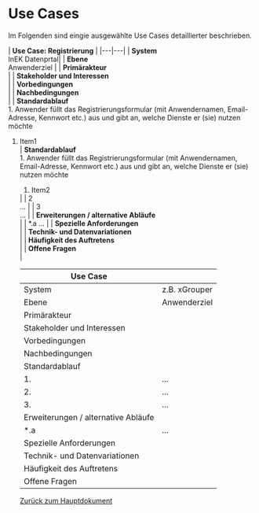 # Use Cases

Im Folgenden sind eingie ausgewählte Use Cases detaillierter beschrieben.

| **Use Case: Registrierung** |
|---|---|
| **System** <br/> InEK Datenprtal|
| **Ebene** <br/> Anwenderziel |
| **Primärakteur** <br/> |
| **Stakeholder und Interessen** <br/> |
| **Vorbedingungen** <br/> |
| **Nachbedingungen** <br/> |
| **Standardablauf** <br/>  1. Anwender füllt das Registrierungsformular (mit Anwendernamen, Email-Adresse, Kennwort etc.) aus und gibt an, welche Dienste er (sie) nutzen möchte <br/> <ol><li>Item1</li>| **Standardablauf** <br/>  1. Anwender füllt das Registrierungsformular (mit Anwendernamen, Email-Adresse, Kennwort etc.) aus und gibt an, welche Dienste er (sie) nutzen möchte <br/> <ol><li>Item2</li></ol>| 
| 2<br/> ... |
| 3<br/> ... |
| **Erweiterungen / alternative Abläufe** <br/> |
| *.a  ... |
| **Spezielle Anforderungen** <br/> |
| **Technik- und Datenvariationen** <br/> |
| **Häufigkeit des Auftretens** <br/> |
| **Offene Fragen** <br/> |


| Use Case | <Anwendungsfallname> |
|---|---|
| System | z.B. xGrouper |
| Ebene | Anwenderziel |
| Primärakteur | |
| Stakeholder und Interessen | |
| Vorbedingungen | |
| Nachbedingungen | |
| Standardablauf | |
| 1.| ... |
| 2.| ... |
| 3.| ... |
| Erweiterungen / alternative Abläufe | |
| *.a | ... |
| Spezielle Anforderungen | |
| Technik- und Datenvariationen | |
| Häufigkeit des Auftretens | |
| Offene Fragen | |


[Zurück zum Hauptdokument](DataPortal.md#UseCases)
